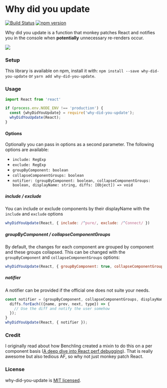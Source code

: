 # Why did you update

[![Build Status](https://travis-ci.org/maicki/why-did-you-update.svg?branch=master)](https://travis-ci.org/maicki/why-did-you-update)
[![npm version](https://badge.fury.io/js/why-did-you-update.svg)](https://badge.fury.io/js/why-did-you-update)

Why did you update is a function that monkey patches React and notifies you in the console when **potentially** unnecessary re-renders occur.

![](https://i.imgur.com/NjI4PYt.png)

### Setup
This library is available on npm, install it with: `npm install --save why-did-you-update` or `yarn add why-did-you-update`.

### Usage
```js
import React from 'react'

if (process.env.NODE_ENV !== 'production') {
  const {whyDidYouUpdate} = require('why-did-you-update');
  whyDidYouUpdate(React);
}
```

#### Options
Optionally you can pass in options as a second parameter. The following options are available:
- `include: RegExp`
- `exclude: RegExp`
- `groupByComponent: boolean`
- `collapseComponentGroups: boolean`
- `notifier: (groupByComponent: boolean, collapseComponentGroups: boolean, displayName: string, diffs: [Object]) => void`

##### include / exclude
You can include or exclude components by their displayName with the `include` and `exclude` options

```js
whyDidYouUpdate(React, { include: /^pure/, exclude: /^Connect/ })
```

##### groupByComponent / collapseComponentGroups
By default, the changes for each component are grouped by component and these groups collapsed. This can be changed with the `groupByComponent` and `collapseComponentGroups` options:

```js
whyDidYouUpdate(React, { groupByComponent: true, collapseComponentGroups: false })
```

##### notifier
A notifier can be provided if the official one does not suite your needs.

```js
const notifier = (groupByComponent, collapseComponentGroups, displayName, diffs) => {
  diffs.forEach(({name, prev, next, type}) => {
    // Use the diff and notify the user somehow
  });
}
whyDidYouUpdate(React, { notifier });
```

### Credit

I originally read about how Benchling created a mixin to do this on a per component basis ([A deep dive into React perf debugging](http://benchling.engineering/deep-dive-react-perf-debugging/)).
That is really awesome but also tedious AF, so why not just monkey patch React.

### License

why-did-you-update is [MIT licensed](./LICENSE).
